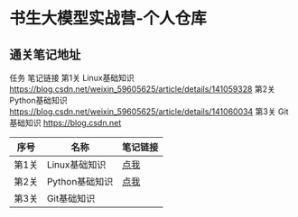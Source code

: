 # 书生大模型实战营-个人仓库

## 通关笔记地址

 任务 笔记链接
第1关 Linux基础知识  https://blog.csdn.net/weixin_59605625/article/details/141059328
第2关 Python基础知识 https://blog.csdn.net/weixin_59605625/article/details/141060034
第3关 Git基础知识 https://blog.csdn.net


| 序号  | 名称         | 笔记链接                                                                  |
|-----|------------|-----------------------------------------------------------------------|
| 第1关 | Linux基础知识  | [点我](https://blog.csdn.net/weixin_59605625/article/details/141059328) |
| 第2关 | Python基础知识 | [点我](https://blog.csdn.net/weixin_59605625/article/details/141060034) |
| 第3关 | Git基础知识 ||